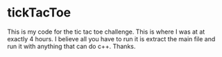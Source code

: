 # tickTacToe
This is my code for the tic tac toe challenge. This is where I was at at exactly 4 hours.
I believe all you have to run it is extract the main file and run it with anything that can do c++. 
Thanks.
